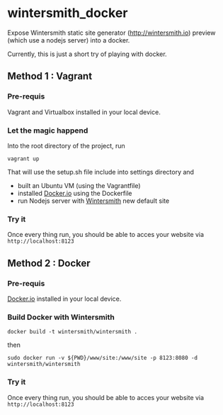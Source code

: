 wintersmith_docker
==================

Expose Wintersmith static site generator (http://wintersmith.io) preview (which use a nodejs server) into a docker.

Currently, this is just a short try of playing with docker.

## Method 1 : Vagrant

### Pre-requis
Vagrant and Virtualbox installed in your local device.

### Let the magic happend

Into the root directory of the project, run 
```
vagrant up
```

That will use the setup.sh file include into settings directory and
* built an Ubuntu VM (using the Vagrantfile)
* installed [Docker.io](http://docker.com) using the Dockerfile
* run Nodejs server with [Wintersmith](http://wintersmith.io) new default site

### Try it
Once every thing run, you should be able to acces your website via ```http://localhost:8123```

## Method 2 : Docker

### Pre-requis
[Docker.io](http://docker.com) installed in your local device.

### Build Docker with Wintersmith
```
docker build -t wintersmith/wintersmith .
```

then

```
sudo docker run -v ${PWD}/www/site:/www/site -p 8123:8080 -d wintersmith/wintersmith
```

### Try it
Once every thing run, you should be able to acces your website via ```http://localhost:8123```
